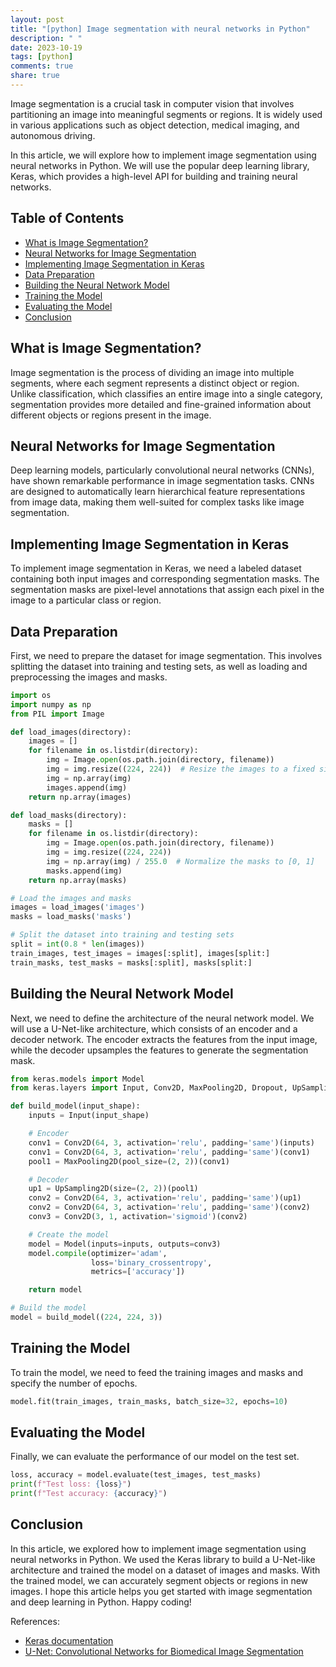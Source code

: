 ```yaml
---
layout: post
title: "[python] Image segmentation with neural networks in Python"
description: " "
date: 2023-10-19
tags: [python]
comments: true
share: true
---
```


Image segmentation is a crucial task in computer vision that involves partitioning an image into meaningful segments or regions. It is widely used in various applications such as object detection, medical imaging, and autonomous driving.

In this article, we will explore how to implement image segmentation using neural networks in Python. We will use the popular deep learning library, Keras, which provides a high-level API for building and training neural networks.

## Table of Contents
- [What is Image Segmentation?](#what-is-image-segmentation)
- [Neural Networks for Image Segmentation](#neural-networks-for-image-segmentation)
- [Implementing Image Segmentation in Keras](#implementing-image-segmentation-in-keras)
- [Data Preparation](#data-preparation)
- [Building the Neural Network Model](#building-the-neural-network-model)
- [Training the Model](#training-the-model)
- [Evaluating the Model](#evaluating-the-model)
- [Conclusion](#conclusion)

## What is Image Segmentation?

Image segmentation is the process of dividing an image into multiple segments, where each segment represents a distinct object or region. Unlike classification, which classifies an entire image into a single category, segmentation provides more detailed and fine-grained information about different objects or regions present in the image.

## Neural Networks for Image Segmentation

Deep learning models, particularly convolutional neural networks (CNNs), have shown remarkable performance in image segmentation tasks. CNNs are designed to automatically learn hierarchical feature representations from image data, making them well-suited for complex tasks like image segmentation.

## Implementing Image Segmentation in Keras

To implement image segmentation in Keras, we need a labeled dataset containing both input images and corresponding segmentation masks. The segmentation masks are pixel-level annotations that assign each pixel in the image to a particular class or region.

## Data Preparation

First, we need to prepare the dataset for image segmentation. This involves splitting the dataset into training and testing sets, as well as loading and preprocessing the images and masks.

```python
import os
import numpy as np
from PIL import Image

def load_images(directory):
    images = []
    for filename in os.listdir(directory):
        img = Image.open(os.path.join(directory, filename))
        img = img.resize((224, 224))  # Resize the images to a fixed size
        img = np.array(img)
        images.append(img)
    return np.array(images)

def load_masks(directory):
    masks = []
    for filename in os.listdir(directory):
        img = Image.open(os.path.join(directory, filename))
        img = img.resize((224, 224))
        img = np.array(img) / 255.0  # Normalize the masks to [0, 1]
        masks.append(img)
    return np.array(masks)

# Load the images and masks
images = load_images('images')
masks = load_masks('masks')

# Split the dataset into training and testing sets
split = int(0.8 * len(images))
train_images, test_images = images[:split], images[split:]
train_masks, test_masks = masks[:split], masks[split:]
```

## Building the Neural Network Model

Next, we need to define the architecture of the neural network model. We will use a U-Net-like architecture, which consists of an encoder and a decoder network. The encoder extracts the features from the input image, while the decoder upsamples the features to generate the segmentation mask.

```python
from keras.models import Model
from keras.layers import Input, Conv2D, MaxPooling2D, Dropout, UpSampling2D, concatenate

def build_model(input_shape):
    inputs = Input(input_shape)

    # Encoder
    conv1 = Conv2D(64, 3, activation='relu', padding='same')(inputs)
    conv1 = Conv2D(64, 3, activation='relu', padding='same')(conv1)
    pool1 = MaxPooling2D(pool_size=(2, 2))(conv1)

    # Decoder
    up1 = UpSampling2D(size=(2, 2))(pool1)
    conv2 = Conv2D(64, 3, activation='relu', padding='same')(up1)
    conv2 = Conv2D(64, 3, activation='relu', padding='same')(conv2)
    conv3 = Conv2D(3, 1, activation='sigmoid')(conv2)

    # Create the model
    model = Model(inputs=inputs, outputs=conv3)
    model.compile(optimizer='adam',
                  loss='binary_crossentropy',
                  metrics=['accuracy'])

    return model

# Build the model
model = build_model((224, 224, 3))
```

## Training the Model

To train the model, we need to feed the training images and masks and specify the number of epochs.

```python
model.fit(train_images, train_masks, batch_size=32, epochs=10)
```

## Evaluating the Model

Finally, we can evaluate the performance of our model on the test set.

```python
loss, accuracy = model.evaluate(test_images, test_masks)
print(f"Test loss: {loss}")
print(f"Test accuracy: {accuracy}")
```

## Conclusion

In this article, we explored how to implement image segmentation using neural networks in Python. We used the Keras library to build a U-Net-like architecture and trained the model on a dataset of images and masks. With the trained model, we can accurately segment objects or regions in new images. I hope this article helps you get started with image segmentation and deep learning in Python. Happy coding!

References:
- [Keras documentation](https://keras.io)
- [U-Net: Convolutional Networks for Biomedical Image Segmentation](https://arxiv.org/abs/1505.04597)